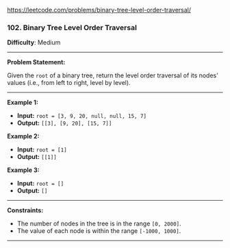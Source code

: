 https://leetcode.com/problems/binary-tree-level-order-traversal/

### 102. Binary Tree Level Order Traversal

**Difficulty**: Medium

---

**Problem Statement:**

Given the `root` of a binary tree, return the level order traversal of its nodes' values (i.e., from left to right, level by level).

---

**Example 1:**

- **Input:** `root = [3, 9, 20, null, null, 15, 7]`
- **Output:** `[[3], [9, 20], [15, 7]]`

**Example 2:**

- **Input:** `root = [1]`
- **Output:** `[[1]]`

**Example 3:**

- **Input:** `root = []`
- **Output:** `[]`

---

**Constraints:**

- The number of nodes in the tree is in the range `[0, 2000]`.
- The value of each node is within the range `[-1000, 1000]`.

---